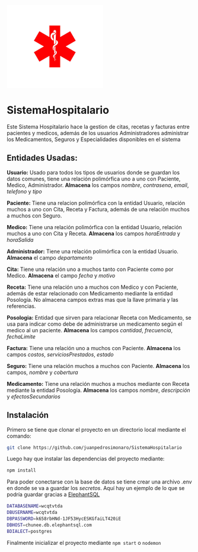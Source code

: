 ![Logo](public/cruzRoja.png)
# SistemaHospitalario
Este Sistema Hospitalario hace la gestion de citas, recetas y facturas entre pacientes y medicos, además de los usuarios Administradores administrar los Medicamentos, Seguros y Especialidades disponibles en el sistema

## Entidades Usadas:

__Usuario:__ Usado para todos los tipos de usuarios donde se guardan los datos comunes, tiene una relación polimórfica uno a uno con Paciente, Medico, Administrador. __Almacena__ los campos _nombre_, _contrasena_, _email_, _telefono_ y _tipo_ 

__Paciente:__ Tiene una relacion polimórfica con la entidad Usuario, relación muchos a uno con Cita, Receta y Factura, además de una relación muchos a muchos con Seguro. 

__Medico:__ Tiene una relación polimórfica con la entidad Usuario, relación muchos a uno con Cita y Receta. __Almacena__ los campos _horaEntrada_ y _horaSalida_

__Administrador:__ Tiene una relación polimórfica con la entidad Usuario. __Almacena__ el campo _departamento_

__Cita:__ Tiene una relación uno a muchos tanto con Paciente como por Medico. __Almacena__ el campo _fecha_ y _motivo_

__Receta:__ Tiene una relación uno a muchos con Medico y con Paciente, además de estar relacionado con Medicamento mediante la entidad Posología. No almacena campos extras mas que la llave primaria y las referencias.

__Posologia:__ Entidad que sirven para relacionar Receta con Medicamento, se usa para indicar como debe de administrarse un medicamento según el medico al un paciente. __Almacena__ los campos _cantidad_, _frecuencia_, _fechaLimite_

__Factura:__ Tiene una relación uno a muchos con Paciente. __Almacena__ los campos _costos_, _serviciosPrestados_, _estado_ 

__Seguro:__ Tiene una relación muchos a muchos con Paciente. __Almacena__ los campos, _nombre_ y _cobertura_

__Medicamento:__ Tiene una relación muchos a muchos mediante con Receta mediante la entidad Posología. __Almacena__ los campos _nombre_, _descripción_ y _efectosSecundarios_

## Instalación

Primero se tiene que clonar el proyecto en un directorio local mediante el comando:

```bash
git clone https://github.com/juanpedrosimonaro/SistemaHospitalario
```

Luego hay que instalar las dependencias del proyecto mediante:

```bash
npm install
```

Para poder conectarse con la base de datos se tiene crear una archivo .env en donde se va a guardar los _secretos_. Aquí hay un ejemplo de lo que se podría guardar gracias a [ElephantSQL](https://www.elephantsql.com)

```bash
DATABASENAME=wcqtvtda
DBUSERNAME=wcqtvtda
DBPASSWORD=k658rbHNd-1JF53HycESKGfaiLT420iE
DBHOST=chunee.db.elephantsql.com
BDIALECT=postgres
```

Finalmente inicializar el proyecto mediante <code>npm start</code> o <code>nodemon</code>
